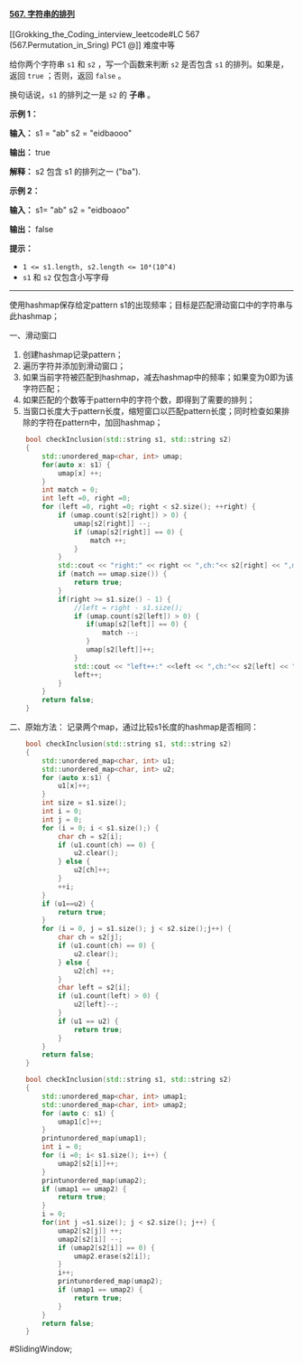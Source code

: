 #### [567. 字符串的排列](https://leetcode.cn/problems/permutation-in-string/)
[[Grokking_the_Coding_interview_leetcode#LC 567 (567.Permutation_in_Sring) PC1 @]]
难度中等

给你两个字符串 `s1` 和 `s2` ，写一个函数来判断 `s2` 是否包含 `s1` 的排列。如果是，返回 `true` ；否则，返回 `false` 。

换句话说，`s1` 的排列之一是 `s2` 的 **子串** 。

**示例 1：**

**输入：** s1 = "ab" s2 = "eidbaooo"

**输出：** true

**解释：** s2 包含 s1 的排列之一 ("ba").

**示例 2：**

**输入：** s1= "ab" s2 = "eidboaoo"

**输出：** false

**提示：**

-   `1 <= s1.length, s2.length <= 10⁴(10^4)`
-   `s1` 和 `s2` 仅包含小写字母

---- ----

使用hashmap保存给定pattern s1的出现频率；目标是匹配滑动窗口中的字符串与此hashmap；

一、滑动窗口
1. 创建hashmap记录pattern；
2. 遍历字符并添加到滑动窗口；
3. 如果当前字符被匹配到hashmap，减去hashmap中的频率；如果变为0即为该字符匹配；
4. 如果匹配的个数等于pattern中的字符个数，即得到了需要的排列；
5. 当窗口长度大于pattern长度，缩短窗口以匹配pattern长度；同时检查如果排除的字符在pattern中，加回hashmap；
```cpp
    bool checkInclusion(std::string s1, std::string s2)
    {
        std::unordered_map<char, int> umap;
        for(auto x: s1) {
            umap[x] ++;
        }
        int match = 0;
        int left =0, right =0;
        for (left =0, right =0; right < s2.size(); ++right) {
            if (umap.count(s2[right]) > 0) {
                umap[s2[right]] --;
                if (umap[s2[right]] == 0) {
                    match ++;
                }
            }
            std::cout << "right:" << right << ",ch:"<< s2[right] << ",matach:"<< match << std::endl;
            if (match == umap.size()) {
                return true;
            }
            if(right >= s1.size() - 1) {
                //left = right - s1.size();
                if (umap.count(s2[left]) > 0) {
                   if(umap[s2[left]] == 0) {
                       match --;
                   }
                   umap[s2[left]]++;
                }
                std::cout << "left++:" <<left << ",ch:"<< s2[left] << ",matach:"<< match << std::endl;
                left++;
            }
        }
        return false;
    }
```
二、原始方法：
记录两个map，通过比较s1长度的hashmap是否相同：
```cpp
    bool checkInclusion(std::string s1, std::string s2)
    {
        std::unordered_map<char, int> u1;
        std::unordered_map<char, int> u2;
        for (auto x:s1) {
            u1[x]++;
        }
        int size = s1.size();
        int i = 0;
        int j = 0;
        for (i = 0; i < s1.size();) {
            char ch = s2[i];
            if (u1.count(ch) == 0) {
                u2.clear();
            } else {
                u2[ch]++;
            }
            ++i;
        }
        if (u1==u2) {
            return true;
        }
        for (i = 0, j = s1.size(); j < s2.size();j++) {
            char ch = s2[j];
            if (u1.count(ch) == 0) {
                u2.clear();
            } else {
                u2[ch] ++;
            }
            char left = s2[i];
            if (u1.count(left) > 0) {
                u2[left]--;
            }
            if (u1 == u2) {
                return true;
            }
        }
        return false;
    }
```


```cpp
    bool checkInclusion(std::string s1, std::string s2)
    {
        std::unordered_map<char, int> umap1;
        std::unordered_map<char, int> umap2;
        for (auto c: s1) {
            umap1[c]++;
        }
        printunordered_map(umap1);
        int i = 0;
        for (i =0; i< s1.size(); i++) {
            umap2[s2[i]]++;
        }
        printunordered_map(umap2);
        if (umap1 == umap2) {
            return true;
        }
        i = 0;
        for(int j =s1.size(); j < s2.size(); j++) {
            umap2[s2[j]] ++;
            umap2[s2[i]] --;
            if (umap2[s2[i]] == 0) {
                umap2.erase(s2[i]);
            }
            i++;
            printunordered_map(umap2);
            if (umap1 == umap2) {
                return true;
            }
        }
        return false;
    }
```

#SlidingWindow;
